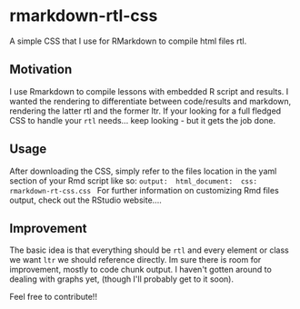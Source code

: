 # rmarkdown-rtl-css
A simple CSS that I use for RMarkdown to compile html files rtl.

## Motivation
I use Rmarkdown to compile lessons with embedded R script and results.
I wanted the rendering to differentiate between code/results and markdown, rendering the latter rtl and the former ltr.
If your looking for a full fledged CSS to handle your `rtl` needs... keep looking - but it gets the job done.

## Usage
After downloading the CSS, simply refer to the files location in the yaml section of your Rmd script
like so:
`output: 
  html_document: 
    css: rmarkdown-rt-css.css
`
For further information on customizing Rmd files output, check out the RStudio website....

## Improvement

The basic idea is that everything should be `rtl` and every element or class we want `ltr` we should reference directly.
Im sure there is room for improvement, mostly to code chunk output.
I haven't gotten around to dealing with graphs yet, (though I'll probably get to it soon).

Feel free to contribute!!

